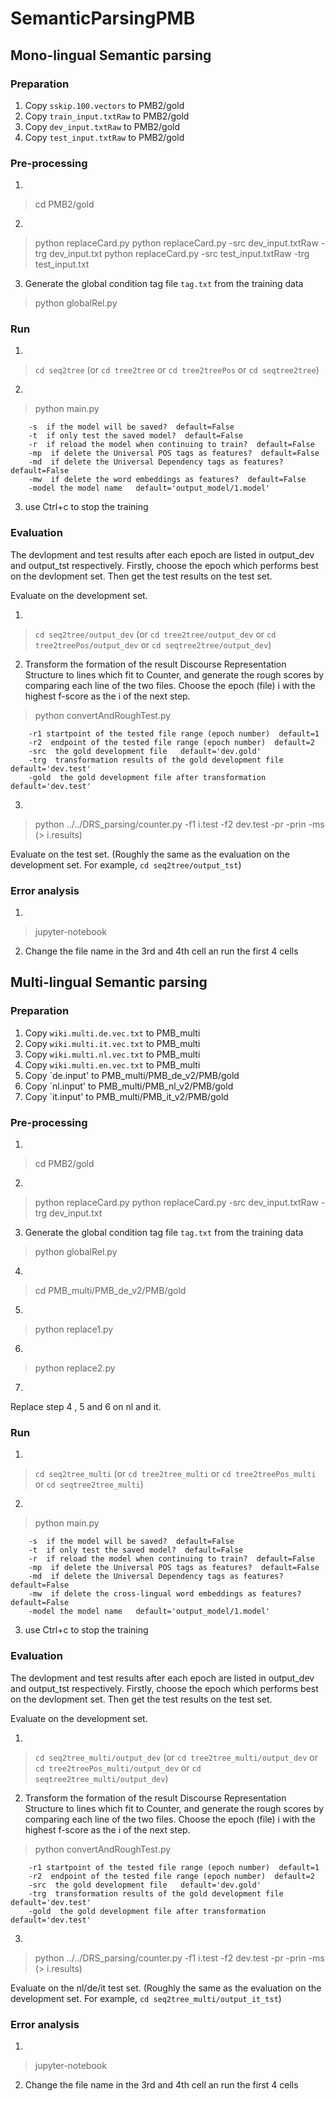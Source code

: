 # SemanticParsingPMB

## Mono-lingual Semantic parsing

### Preparation
1. Copy `sskip.100.vectors` to PMB2/gold
2. Copy `train_input.txtRaw` to PMB2/gold
3. Copy `dev_input.txtRaw` to PMB2/gold
4. Copy `test_input.txtRaw` to PMB2/gold

### Pre-processing
1. 
>cd PMB2/gold
2. 
>python replaceCard.py
>python replaceCard.py -src dev_input.txtRaw -trg dev_input.txt
>python replaceCard.py -src test_input.txtRaw -trg test_input.txt
3. Generate the global condition tag file `tag.txt` from the training data
>python globalRel.py

### Run
1. 
>`cd seq2tree` (or `cd tree2tree`  or `cd tree2treePos` or `cd seqtree2tree`)
2. 
>python main.py
```
	-s  if the model will be saved?  default=False
	-t  if only test the saved model?  default=False
	-r  if reload the model when continuing to train?  default=False
	-mp  if delete the Universal POS tags as features?  default=False
	-md  if delete the Universal Dependency tags as features?  default=False
	-mw  if delete the word embeddings as features?  default=False
	-model the model name   default='output_model/1.model'
```
3. use Ctrl+c to stop the training

### Evaluation
The devlopment and test results after each epoch are listed in output_dev and output_tst respectively. Firstly, choose the epoch which performs best on the devlopment set. Then get the test results on the test set. 

Evaluate on the development set.

1. 
>`cd seq2tree/output_dev` (or `cd tree2tree/output_dev`  or `cd tree2treePos/output_dev` or `cd seqtree2tree/output_dev`)
2. Transform the formation of the result Discourse Representation Structure to lines which fit to Counter, and generate the rough scores by comparing each line of the two files. Choose the epoch (file) i with the highest f-score as the i of the next step.
>python convertAndRoughTest.py 
```
	-r1 startpoint of the tested file range (epoch number)  default=1
	-r2  endpoint of the tested file range (epoch number)  default=2
	-src  the gold development file   default='dev.gold'
	-trg  transformation results of the gold development file  default='dev.test'
	-gold  the gold development file after transformation  default='dev.test'
```
3. 
> python ../../DRS_parsing/counter.py -f1 i.test -f2 dev.test -pr -prin -ms (> i.results)

Evaluate on the test set. (Roughly the same as the evaluation on the development set. For example, `cd seq2tree/output_tst`)

### Error analysis
1. 
>jupyter-notebook
2. Change the file name in the 3rd and 4th cell an run the first 4 cells

## Multi-lingual Semantic parsing

### Preparation
1. Copy `wiki.multi.de.vec.txt` to PMB_multi
2. Copy `wiki.multi.it.vec.txt` to PMB_multi
3. Copy `wiki.multi.nl.vec.txt` to PMB_multi
4. Copy `wiki.multi.en.vec.txt` to PMB_multi
5. Copy `de.input' to PMB_multi/PMB_de_v2/PMB/gold
6. Copy `nl.input' to PMB_multi/PMB_nl_v2/PMB/gold
7. Copy `it.input' to PMB_multi/PMB_it_v2/PMB/gold


### Pre-processing
1. 
>cd PMB2/gold
2. 
>python replaceCard.py
>python replaceCard.py -src dev_input.txtRaw -trg dev_input.txt
3. Generate the global condition tag file `tag.txt` from the training data
>python globalRel.py
4. 
>cd PMB_multi/PMB_de_v2/PMB/gold
5. 
>python replace1.py
6. 
>python replace2.py
7. 
Replace step 4 , 5 and 6 on nl and it.

### Run
1. 
>`cd seq2tree_multi` (or `cd tree2tree_multi`  or `cd tree2treePos_multi` or `cd seqtree2tree_multi`)
2. 
>python main.py
```
	-s  if the model will be saved?  default=False
	-t  if only test the saved model?  default=False
	-r  if reload the model when continuing to train?  default=False
	-mp  if delete the Universal POS tags as features?  default=False
	-md  if delete the Universal Dependency tags as features?  default=False
	-mw  if delete the cross-lingual word embeddings as features?  default=False
	-model the model name   default='output_model/1.model'
```
3. use Ctrl+c to stop the training

### Evaluation
The devlopment and test results after each epoch are listed in output_dev and output_tst respectively. Firstly, choose the epoch which performs best on the devlopment set. Then get the test results on the test set. 

Evaluate on the development set.

1. 
>`cd seq2tree_multi/output_dev` (or `cd tree2tree_multi/output_dev`  or `cd tree2treePos_multi/output_dev` or `cd seqtree2tree_multi/output_dev`)
2. Transform the formation of the result Discourse Representation Structure to lines which fit to Counter, and generate the rough scores by comparing each line of the two files. Choose the epoch (file) i with the highest f-score as the i of the next step.
>python convertAndRoughTest.py 
```
	-r1 startpoint of the tested file range (epoch number)  default=1
	-r2  endpoint of the tested file range (epoch number)  default=2
	-src  the gold development file   default='dev.gold'
	-trg  transformation results of the gold development file  default='dev.test'
	-gold  the gold development file after transformation  default='dev.test'
```
3. 
> python ../../DRS_parsing/counter.py -f1 i.test -f2 dev.test -pr -prin -ms (> i.results)

Evaluate on the nl/de/it test set. (Roughly the same as the evaluation on the development set. For example, `cd seq2tree_multi/output_it_tst`)

### Error analysis
1. 
>jupyter-notebook
2. Change the file name in the 3rd and 4th cell an run the first 4 cells

